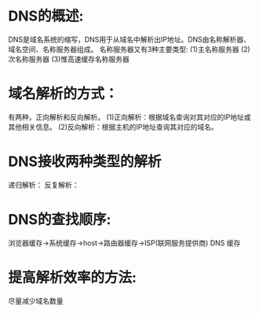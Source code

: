 # DNS的概述:
  DNS是域名系统的缩写，DNS用于从域名中解析出IP地址。DNS由名称解析器、域名空间、名称服务器组成。
  名称服务器又有3种主要类型:
    (1)主名称服务器
    (2)次名称服务器
    (3)惟高速缓存名称服务器

# 域名解析的方式：
 有两种，正向解析和反向解析。
 (1)正向解析：根据域名查询对其对应的IP地址或其他相关信息。
 (2)反向解析：根据主机的IP地址查询其对应的域名。

# DNS接收两种类型的解析
 递归解析：
 反复解析：

# DNS的查找顺序:
  浏览器缓存→系统缓存→host→路由器缓存→ISP(联网服务提供商) DNS 缓存

# 提高解析效率的方法:
  尽量减少域名数量

